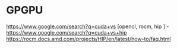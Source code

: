 # GPGPU
https://www.google.com/search?q=cuda+vs [opencl, rocm, hip ] - https://www.google.com/search?q=cuda+vs+hip https://rocm.docs.amd.com/projects/HIP/en/latest/how-to/faq.html
